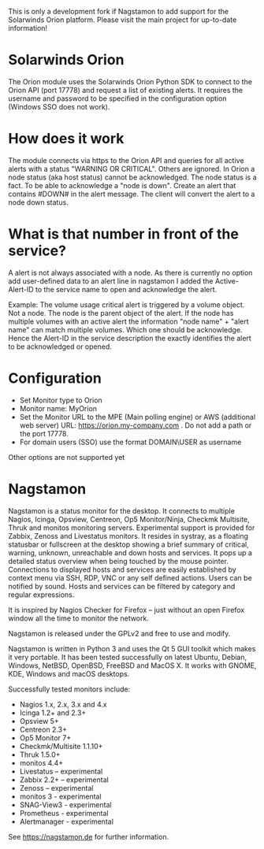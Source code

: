 This is only a development fork if Nagstamon to add support for the Solarwinds Orion platform. Please visit the main project for up-to-date information!

Solarwinds Orion
================

The Orion module uses the Solarwinds Orion Python SDK to connect to the Orion API (port 17778) and request a list of existing alerts. It requires the username and password to be specified in the configuration option (Windows SSO does not work).

How does it work
================

The module connects via https to the Orion API and queries for all active alerts with a status "WARNING OR CRITICAL". Others are ignored.
In Orion a node status (aka host status) cannot be acknowledged. The node status is a fact. To be able to acknowledge a "node is down". Create an alert that contains #DOWN# in the alert message. The client will convert the alert to a node down status.

What is that number in front of the service?
============================================

A alert is not always associated with a node. As there is currently no option add user-defined data to an alert line in nagstamon I added the Active-Alert-ID to the service name to open and acknowledge the alert.

Example:
The volume usage critical alert is triggered by a volume object. Not a node. The node is the parent object of the alert. If the node has multiple volumes with an active alert the information "node name" + "alert name" can match multiple volumes. Which one should be acknowledge. Hence the Alert-ID in the service description the exactly identifies the alert to be acknowledged or opened.

Configuration
=============
* Set Monitor type to Orion
* Monitor name: MyOrion
* Set the Monitor URL to the MPE (Main polling engine) or AWS (additional web server) URL: https://orion.my-company.com . Do not add a path or the port 17778.
* For domain users (SSO) use the format DOMAIN\USER as username

Other options are not supported yet

Nagstamon
=========

Nagstamon is a status monitor for the desktop. It connects to multiple Nagios, Icinga, Opsview, Centreon, Op5 Monitor/Ninja, Checkmk Multisite, Thruk and monitos monitoring servers. Experimental support is provided for Zabbix, Zenoss and Livestatus monitors. It resides in systray, as a floating statusbar or fullscreen at the desktop showing a brief summary of critical, warning, unknown, unreachable and down hosts and services. It pops up a detailed status overview when being touched by the mouse pointer. Connections to displayed hosts and services are easily established by context menu via SSH, RDP, VNC or any self defined actions. Users can be notified by sound. Hosts and services can be filtered by category and regular expressions.

It is inspired by Nagios Checker for Firefox – just without an open Firefox window all the time to monitor the network.

Nagstamon is released under the GPLv2 and free to use and modify.

Nagstamon is written in Python 3 and uses the Qt 5 GUI toolkit which makes it very portable. It has been tested successfully on latest Ubuntu, Debian, Windows, NetBSD, OpenBSD, FreeBSD and MacOS X.
It works with GNOME, KDE, Windows and macOS desktops.

Successfully tested monitors include:

 - Nagios 1.x, 2.x, 3.x and 4.x
 - Icinga 1.2+ and 2.3+
 - Opsview 5+
 - Centreon 2.3+
 - Op5 Monitor 7+
 - Checkmk/Multisite 1.1.10+
 - Thruk 1.5.0+
 - monitos 4.4+
 - Livestatus – experimental
 - Zabbix 2.2+ – experimental
 - Zenoss – experimental
 - monitos 3 - experimental
 - SNAG-View3 - experimental
 - Prometheus - experimental
 - Alertmanager - experimental

See https://nagstamon.de for further information.

